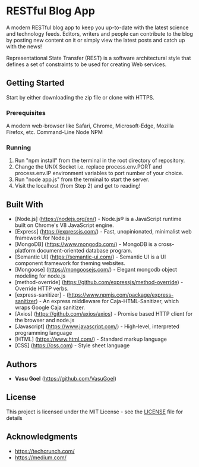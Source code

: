 # RESTful Blog App

A modern RESTful blog app to keep you up-to-date with the latest science and technology feeds. Editors, writers and people can contribute to the blog by posting new content on it or simply view the latest posts and catch up with the news!

Representational State Transfer (REST) is a software architectural style that defines a set of constraints to be used for creating Web services. 

## Getting Started

Start by either downloading the zip file or clone with HTTPS.

### Prerequisites

A modern web-browser like Safari, Chrome, Microsoft-Edge, Mozilla Firefox, etc.
Command-Line
Node 
NPM

### Running

1. Run "npm install" from the terminal in the root directory of repository.
2. Change the UNIX Socket i.e. replace process.env.PORT and process.env.IP environment variables to port number of your choice.
3. Run "node app.js" from the terminal to start the server.
4. Visit the localhost (from Step 2) and get to reading!

## Built With

* [Node.js] (https://nodejs.org/en/) - Node.js® is a JavaScript runtime built on Chrome's V8 JavaScript engine.
* [Express] (https://expressjs.com/) - Fast, unopinionated, minimalist web framework for Node.js
* [MongoDB] (https://www.mongodb.com/) - MongoDB is a cross-platform document-oriented database program. 
* [Semantic UI] (https://semantic-ui.com/) - Semantic UI is a UI component framework for theming websites.
* [Mongoose] (https://mongoosejs.com/) - Elegant mongodb object modeling for node.js
* [method-override] (https://github.com/expressjs/method-override) - Override HTTP verbs.
* [express-sanitizer] - (https://www.npmjs.com/package/express-sanitizer) - An express middleware for Caja-HTML-Sanitizer,     which wraps Google Caja sanitizer.
* [Axios] (https://github.com/axios/axios) - Promise based HTTP client for the browser and node.js
* [Javascript] (https://www.javascript.com/) - High-level, interpreted programming language
* [HTML] (https://www.html.com/) - Standard markup language
* [CSS] (https://css.com) - Style sheet language

## Authors

* **Vasu Goel** (https://github.com/VasuGoel)

## License

This project is licensed under the MIT License - see the [LICENSE](https://github.com/VasuGoel/rest-api/blob/master/LICENSE) file for details

## Acknowledgments

* https://techcrunch.com/
* https://medium.com/




